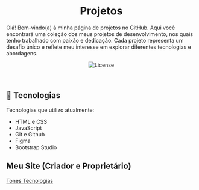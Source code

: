  
<h1 align="center"> Projetos </h1>

<p align="center">

Olá! Bem-vindo(a) à minha página de projetos no GitHub. Aqui você encontrará uma coleção dos meus projetos de desenvolvimento, nos quais tenho trabalhado com paixão e dedicação. Cada projeto representa um desafio único e reflete meu interesse em explorar diferentes tecnologias e abordagens.

</p>


<p align="center">
  <img alt="License" src="https://tonestecnologias.com.br/assets/img/office-g78df4e0e1_1280.jpg">
</p>

<br>


## 🚀 Tecnologias

Tecnologias que utilizo atualmente:

- HTML e CSS
- JavaScript
- Git e Github
- Figma
- Bootstrap Studio

## Meu Site (Criador e Proprietário)

<a href="https://tonestecnologias.com.br/index.html">Tones Tecnologias</a>

